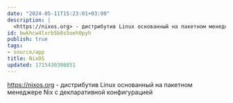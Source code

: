 ```yaml
---
date: "2024-05-11T15:23:01+03:00"
description: |
  <https://nixos.org> - дистрибутив Linux основанный на пакетном менеджере Nix с декларативной конфигурацией
id: bwkhcw4lxrb5b0s5oeh0pyh
publish: true
tags:
- source/app
title: NixOS
updated: 1715430306851
---
```


<https://nixos.org> - дистрибутив Linux основанный на пакетном менеджере Nix с декларативной конфигурацией